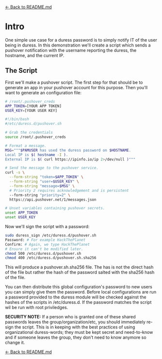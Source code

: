 [<- Back to README.md](../../README.md)
# Intro

One simple use case for a duress password is to simply notify IT of the user being in duress. In this demonstration we'll create a script which sends a pushover notification with the username reporting the duress, the hostname, and the current IP.

## The Script

First we'll make a pushover script. The first step for that should be to generate an app in your pushover account for this purpose. Then you'll want to generate an configuration file:

```bash
# /root/.pushover_creds
APP_TOKEN=[YOUR APP TOKEN]
USER_KEY=[YOUR USER KEY]
```

```bash
#!/bin/bash
#/etc/duress.d/pushover.sh

# Grab the credentials
source /root/.pushover_creds

# Format a message.
MSG="""$PAMUSER has used the duress password on $HOSTNAME.
Local IP is $( hostname -I ).
External IP is $( curl https://ipinfo.io/ip 2>/dev/null )"""

# Send the message to the pushover service.
curl -s \
  --form-string "token=$APP_TOKEN" \
  --form-string "user=$USER_KEY" \
  --form-string "message=$MSG" \
  # Priority 2 requires acknowledgement and is persistent
  --form-string "priority=2" \
  https://api.pushover.net/1/messages.json

# Unset variables containing pushover secrets.
unset APP_TOKEN
unset USER_KEY
```

Now we'll sign the script with a password:

```bash
sudo duress_sign /etc/duress.d/pushover.sh
Password: # For example HackThePlanet
Confirm: # Again, we type HackThePlanet
# Ensure it can't be modified later.
chmod 500 /etc/duress.d/pushover.sh
chmod 400 /etc/duress.d/pushover.sh.sha256
```

This will produce a pushover.sh.sha256 file. The has is not the direct hash of the file but rather the hash of the password salted with the sha256 hash of the file.

You can then distribute this global configuration's password to new users you can simply give them the password. Before local configurations are run a password provided to the duress module will be checked against the hashes of the scripts in /etc/duress.d. If the password matches the script wil be run with root priviledges.

**SECURITY NOTE:** If a person who is granted one of these shared passwords leaves the group/organization/etc, you should immediately re-sign the script. This is in keeping with the best practices of using organizational duress-words; they must be kept secret and need-to-know and if someone leaves the group, they don't need to know anymore so change it.

[<- Back to README.md](../../README.md)